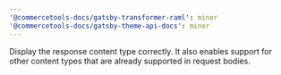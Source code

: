 ```yaml
---
'@commercetools-docs/gatsby-transformer-raml': minor
'@commercetools-docs/gatsby-theme-api-docs': minor
---
```


Display the response content type correctly. It also enables support for other content types that are already supported in request bodies.

